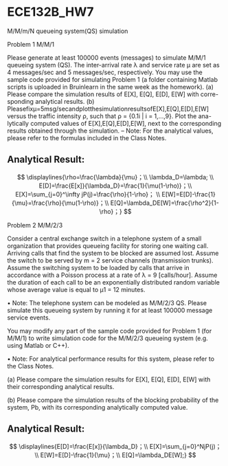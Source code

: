 # ECE132B_HW7

M/M/m/N queueing system(QS) simulation

Problem 1 M/M/1

Please generate at least 100000 events (messages) to simulate M/M/1 queueing system (QS). The inter-arrival rate λ and service rate μ are set as 4 messages/sec and 5 messages/sec, respectively. You may use the sample code provided for simulating Problem 1 (a folder containing Matlab scripts is uploaded in Bruinlearn in the same week as the homework).
(a) Please compare the simulation results of E[X], E[Q], E[D], E[W] with corre- sponding analytical results.
(b) Pleasefixμ=5msg/secandplotthesimulationresultsofE[X],E[Q],E[D],E[W] versus the traffic intensity ρ, such that ρ = {0.1i | i = 1,...,9}. Plot the ana- lytically computed values of E[X],E[Q],E[D],E[W], next to the corresponding results obtained through the simulation.
– Note: For the analytical values, please refer to the formulas included in the Class Notes.

## Analytical Result:


$$
\displaylines{\rho=\frac{\lambda}{\mu}；\\
\lambda_D=\lambda; \\
E[D]=\frac{E[x]}{\lambda_D}=\frac{1}{\mu(1-\rho)}；\\
E[X]=\sum_{j=0}^\infty jP(j)=\frac{\rho}{1-\rho}； \\
E[W]=E[D]-\frac{1}{\mu}=\frac{\rho}{\mu(1-\rho)}；\\
E[Q]=\lambda_DE[W]=\frac{\rho^2}{1-\rho}；}
$$

Problem 2 M/M/2/3

Consider a central exchange switch in a telephone system of a small organization that provides queueing facility for storing one waiting call. Arriving calls that find the system to be blocked are assumed lost. Assume the switch to be served by m = 2 service channels (transmission trunks). Assume the switching system to be loaded by calls that arrive in accordance with a Poisson process at a rate of λ = 9 [calls/hour]. Assume the duration of each call to be an exponentially distributed random variable whose average value is equal to μ1 = 12 minutes.

• Note: The telephone system can be modeled as M/M/2/3 QS. Please simulate this queueing system by running it for at least 100000 message service events.

You may modify any part of the sample code provided for Problem 1 (for M/M/1) to write simulation code for the M/M/2/3 queueing system (e.g. using Matlab or C++).

• Note: For analytical performance results for this system, please refer to the Class Notes.

(a) Please compare the simulation results for E[X], E[Q], E[D], E[W] with their corresponding analytical results.

(b) Please compare the simulation results of the blocking probability of the system, Pb, with its corresponding analytically computed value.

## Analytical Result:

$$
\displaylines{E[D]=\frac{E[x]}{\lambda_D}；\\
E[X]=\sum_{j=0}^NjP(j)； \\
E[W]=E[D]-\frac{1}{\mu}；\\
E[Q]=\lambda_DE[W];}
$$
